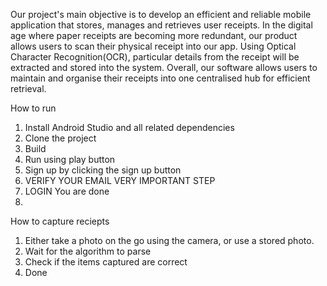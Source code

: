 Our project's main objective is to develop an efficient and reliable mobile application that stores, 
manages and retrieves user receipts. In the digital age where paper receipts are becoming more 
redundant, our product allows users to scan their physical receipt into our app. Using Optical 
Character Recognition(OCR), particular details from the receipt will be extracted and stored into 
the system. Overall, our software allows users to maintain and organise their receipts into one 
centralised hub for efficient retrieval. 

How to run 

1. Install Android Studio and all related dependencies
2. Clone the project
3. Build 
4. Run using play button
5. Sign up by clicking the sign up button
6. VERIFY YOUR EMAIL VERY IMPORTANT STEP
7. LOGIN You are done
8. 


How to capture reciepts

1. Either take a photo on the go using the camera, or use a stored photo.
2. Wait for the algorithm to parse
3. Check if the items captured are correct
4. Done
